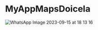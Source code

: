 # MyAppMapsDoicela
![WhatsApp Image 2023-09-15 at 18 13 16](https://github.com/livescorpio/MyAppMapsDoicela/assets/123920507/94de4f6e-6b09-400f-9116-e9ed4bc187ca)
